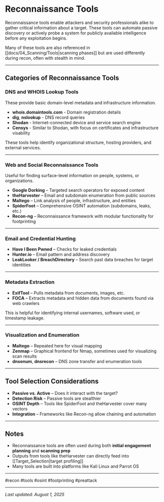 # Reconnaissance Tools

Reconnaissance tools enable attackers and security professionals alike to gather critical information about a target. These tools can automate passive discovery or actively probe a system for publicly available intelligence before any exploitation begins.

Many of these tools are also referenced in [[docs/04_Scanning/Tools|scanning phases]] but are used differently during recon, often with stealth in mind.

---

## Categories of Reconnaissance Tools

### DNS and WHOIS Lookup Tools

These provide basic domain-level metadata and infrastructure information.

- **whois.domaintools.com** - Domain registration details
- **dig**, **nslookup** - DNS record queries
- **Shodan** - Internet-connected device and service search engine
- **Censys** - Similar to Shodan, with focus on certificates and infrastructure visability

These tools help identify organizational structure, hosting providers, and external services.

---

### Web and Social Reconnaissance Tools

Useful for finding surface-level information on people, systems, or organizations.

- **Google Dorking** – Targeted search operators for exposed content  
- **theHarvester** – Email and subdomain enumeration from public sources  
- **Maltego** – Link analysis of people, infrastructure, and entities  
- **SpiderFoot** – Comprehensive OSINT automation (subdomains, leaks, etc.)  
- **Recon-ng** – Reconnaissance framework with modular functionality for footprinting

---

### Email and Credential Hunting

- **Have I Been Pwned** – Checks for leaked credentials  
- **Hunter.io** – Email pattern and address discovery  
- **LeakLooker / BreachDirectory** – Search past data breaches for target identities

---

### Metadata Extraction

- **ExifTool** – Pulls metadata from documents, images, etc.  
- **FOCA** – Extracts metadata and hidden data from documents found via web crawlers

This is helpful for identifying internal usernames, software used, or timestamp leakage.

---

### Visualization and Enumeration

- **Maltego** – Repeated here for visual mapping  
- **Zenmap** – Graphical frontend for Nmap, sometimes used for visualizing scan results  
- **dnsenum**, **dnsrecon** – DNS zone transfer and enumeration tools  

---

## Tool Selection Considerations

- **Passive vs. Active** – Does it interact with the target?  
- **Detection Risk** – Passive tools are stealthier  
- **OSINT Depth** – Tools like SpiderFoot and theHarvester cover many vectors  
- **Integration** – Frameworks like Recon-ng allow chaining and automation  

---

## Notes

- Reconnaissance tools are often used during both **initial engagement planning** and **scanning prep**  
- Outputs from tools like theHarvester can directly feed into [[Target_Selection|target profiling]]  
- Many tools are built into platforms like Kali Linux and Parrot OS

---

#recon #tools #osint #footprinting #preattack

---

_Last updated: August 1, 2025_